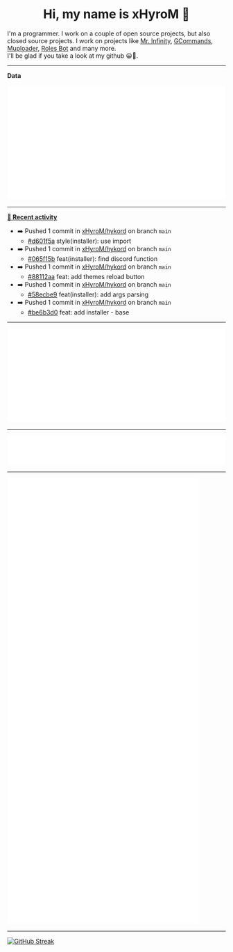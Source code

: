 <p align="center">
    <!-- <img src="https://avatars.githubusercontent.com/u/56601352" width="192" alt="hyro's pfp" /> -->
    <h1 align="center">Hi, my name is xHyroM 👋</h1>
</p>

I'm a programmer. I work on a couple of open source projects, but also closed source projects. I work on projects like [Mr. Infinity](https://discord.com/oauth2/authorize?client_id=720321585625694239&scope=bot%20applications.commands&permissions=8&redirect_uri=https://blobs.gq/imanager&prompt=consent&response_type=code), [GCommands](https://github.com/Garlic-Team/GCommands), [Muploader](https://github.com/xHyroM/Muploader), [Roles Bot](https://github.com/xHyroM/roles-bot) and many more.  
I'll be glad if you take a look at my github 😀👀.

___
**Data**

<img src="https://github.com/xHyroM/xHyroM/blob/master/.cache/base.svg">

___

**[📰 Recent activity](https://github.com/xHyroM)**
* ➡️ Pushed 1 commit in [xHyroM/hykord](https://github.com/xHyroM/hykord) on branch `main`
  * [#d601f5a](https://github.com/xHyroM/hykord/commit/d601f5a) style(installer): use import
* ➡️ Pushed 1 commit in [xHyroM/hykord](https://github.com/xHyroM/hykord) on branch `main`
  * [#065f15b](https://github.com/xHyroM/hykord/commit/065f15b) feat(installer): find discord function
* ➡️ Pushed 1 commit in [xHyroM/hykord](https://github.com/xHyroM/hykord) on branch `main`
  * [#88112aa](https://github.com/xHyroM/hykord/commit/88112aa) feat: add themes reload button
* ➡️ Pushed 1 commit in [xHyroM/hykord](https://github.com/xHyroM/hykord) on branch `main`
  * [#58ecbe9](https://github.com/xHyroM/hykord/commit/58ecbe9) feat(installer): add args parsing
* ➡️ Pushed 1 commit in [xHyroM/hykord](https://github.com/xHyroM/hykord) on branch `main`
  * [#be6b3d0](https://github.com/xHyroM/hykord/commit/be6b3d0) feat: add installer - base


___

<img src="https://github.com/xHyroM/xHyroM/blob/master/.cache/isocalendar.svg">

___

<img src="https://github.com/xHyroM/xHyroM/blob/master/.cache/languages.svg">

___

<img src="https://github.com/xHyroM/xHyroM/blob/master/.cache/achievements.svg">

___

[![GitHub Streak](https://github-readme-streak-stats.herokuapp.com?user=xHyroM&theme=dark&hide_border=true&date_format=M%20j%5B%2C%20Y%5D)](https://git.io/streak-stats)
